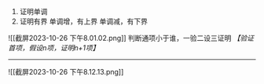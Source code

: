 1. 证明单调
2. 证明有界
单调增，有上界
单调减，有下界


![[截屏2023-10-26 下午8.01.02.png]]
判断通项小于谁，一验二设三证明
*【验证首项，假设n项，证明n+1项】*

---

![[截屏2023-10-26 下午8.12.13.png]]